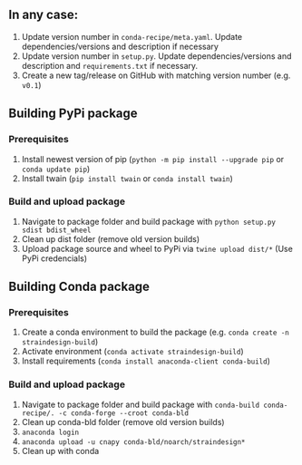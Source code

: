 ## In any case:
1. Update version number in `conda-recipe/meta.yaml`. Update dependencies/versions and description if necessary
2. Update version number in `setup.py`. Update dependencies/versions and description and `requirements.txt` if necessary.
3. Create a new tag/release on GitHub with matching version number (e.g. `v0.1`)

## Building PyPi package

### Prerequisites
1. Install newest version of pip (`python -m pip install --upgrade pip` or `conda update pip`)
2. Install twain (`pip install twain` or `conda install twain`)

### Build and upload package

1. Navigate to package folder and build package with `python setup.py sdist bdist_wheel`
2. Clean up dist folder (remove old version builds)
3. Upload package source and wheel to PyPi via `twine upload dist/*` (Use PyPi credencials)

## Building Conda package

### Prerequisites
1. Create a conda environment to build the package (e.g. `conda create -n straindesign-build`)
2. Activate environment (`conda activate straindesign-build`)
3. Install requirements (`conda install anaconda-client conda-build`)

### Build and upload package

1. Navigate to package folder and build package with `conda-build conda-recipe/. -c conda-forge --croot conda-bld`
2. Clean up conda-bld folder (remove old version builds)
3. `anaconda login`
4. `anaconda upload -u cnapy conda-bld/noarch/straindesign*`
5. Clean up with conda
